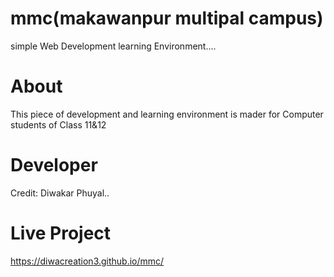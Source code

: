 # mmc(makawanpur multipal campus)
simple Web Development learning Environment....
# About
This piece of development and learning environment 
is mader for Computer students of Class 11&12 
# Developer 
Credit: Diwakar Phuyal..
# Live Project
https://diwacreation3.github.io/mmc/
